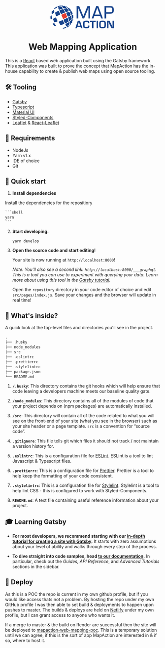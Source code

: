 <p align="center">
  <a href="https://www.gatsbyjs.com">
    <img alt="MapAction" src="./src/images/logo.svg" width="210" />
  </a>
</p>
<h1 align="center">
Web Mapping Application
</h1>

This is a [React](https://reactjs.org/) based web application built using the Gatsby framework. This application was built to prove the concept that MapAction has the in-house capability to create & publish web maps using open source tooling.

## 🛠 Tooling

-   [Gatsby](https://www.gatsbyjs.com)
-   [Typescript](https://www.typescriptlang.org/)
-   [Material UI](https://material-ui.com)
-   [Styled-Components](https://styled-components.com/)
-   [Leaflet](https://leafletjs.com/) & [React-Leaflet](https://react-leaflet.js.org/)

## 🚦 Requirements

-   NodeJs
-   Yarn v1.x
-   IDE of choice
-   Git

## 🚀 Quick start

1.  **Install dependencies**

Install the dependencies for the repositiory

    ```shell
    yarn
    ```

2.  **Start developing.**

    ```shell
    yarn develop
    ```

3.  **Open the source code and start editing!**

    Your site is now running at `http://localhost:8000`!

    _Note: You'll also see a second link: _`http://localhost:8000/___graphql`_. This is a tool you can use to experiment with querying your data. Learn more about using this tool in the [Gatsby tutorial](https://www.gatsbyjs.com/tutorial/part-five/#introducing-graphiql)._

    Open the `repository` directory in your code editor of choice and edit `src/pages/index.js`. Save your changes and the browser will update in real time!

## 🧐 What's inside?

A quick look at the top-level files and directories you'll see in the project.

    .
    ├── .husky
    ├── node_modules
    ├── src
    ├── .eslintrc
    ├── .prettierrc
    ├── .stylelintrc
    ├── package.json
    └── README.md

1.  **`/.husky`**: This directory contains the git hooks which will help ensure that code leaving a developers machine meets our baseline quality gate.

1.  **`/node_modules`**: This directory contains all of the modules of code that your project depends on (npm packages) are automatically installed.

1.  **`/src`**: This directory will contain all of the code related to what you will see on the front-end of your site (what you see in the browser) such as your site header or a page template. `src` is a convention for “source code”.

1.  **`.gitignore`**: This file tells git which files it should not track / not maintain a version history for.

1.  **`.eslintrc`**: This is a configuration file for [ESLint](https://eslint.org/). ESLint is a tool to lint Javascript & Typescript files.

1.  **`.prettierrc`**: This is a configuration file for [Prettier](https://prettier.io/). Prettier is a tool to help keep the formatting of your code consistent.

1.  **`.stylelintrc`**: This is a configuration file for [Stylelint](https://stylelint.io/). Stylelint is a tool to help lint CSS - this is configured to work with Styled-Components.

1.  **`README.md`**: A text file containing useful reference information about your project.

## 🎓 Learning Gatsby

-   **For most developers, we recommend starting with our [in-depth tutorial for creating a site with Gatsby](https://www.gatsbyjs.com/tutorial/).** It starts with zero assumptions about your level of ability and walks through every step of the process.

-   **To dive straight into code samples, head [to our documentation](https://www.gatsbyjs.com/docs/).** In particular, check out the _Guides_, _API Reference_, and _Advanced Tutorials_ sections in the sidebar.

## 💫 Deploy

As this is a POC the repo is current in my own github profile, but if you would like access thats not a problem. By hosting the repo under my own GitHub profile I was then able to set build & deployments to happen upon pushes to master. The builds & deploys are held on [Netlify](https://www.netlify.com/) under my own profile, but I can grant access to anyone who wants it.

If a merge to master & the build on Render are successful then the site will be deployed to [mapaction-web-mapping-poc](https://mapaction-web-map-poc.netlify.app/). This is a temporary solution until we can agree, if this is the sort of app MapAction are interested in & if so, where to host it.
